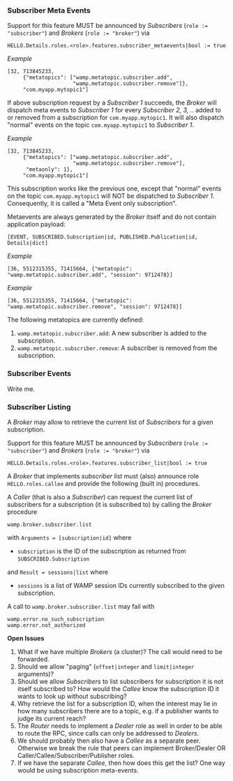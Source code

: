### Subscriber Meta Events

Support for this feature MUST be announced by *Subscribers* (`role := "subscriber"`) and *Brokers* (`role := "broker"`) via

    HELLO.Details.roles.<role>.features.subscriber_metaevents|bool := true

*Example*

    [32, 713845233,
         {"metatopics": ["wamp.metatopic.subscriber.add",
                         "wamp.metatopic.subscriber.remove"]},
         "com.myapp.mytopic1"]

If above subscription request by a *Subscriber 1* succeeds, the *Broker* will dispatch meta events to *Subscriber 1* for every *Subscriber 2, 3, ..* added to or removed from a subscription for `com.myapp.mytopic1`. It will also dispatch "normal" events on the topic `com.myapp.mytopic1` to *Subscriber 1*.

*Example*

    [32, 713845233,
         {"metatopics": ["wamp.metatopic.subscriber.add",
                         "wamp.metatopic.subscriber.remove"],
          "metaonly": 1},
         "com.myapp.mytopic1"]

This subscription works like the previous one, except that "normal" events on the topic `com.myapp.mytopic1` will NOT be dispatched to *Subscriber 1*. Consequently, it is called a "Meta Event only subscription".


Metaevents are always generated by the *Broker* itself and do not contain application payload:

    [EVENT, SUBSCRIBED.Subscription|id, PUBLISHED.Publication|id, Details|dict]

*Example*

    [36, 5512315355, 71415664, {"metatopic": "wamp.metatopic.subscriber.add", "session": 9712478}]

*Example*

    [36, 5512315355, 71415664, {"metatopic": "wamp.metatopic.subscriber.remove", "session": 9712478}]


The following metatopics are currently defined:

 1. `wamp.metatopic.subscriber.add`: A new subscriber is added to the subscription.
 2. `wamp.metatopic.subscriber.remove`: A subscriber is removed from the subscription.


### Subscriber Events

Write me.


### Subscriber Listing

A *Broker* may allow to retrieve the current list of *Subscribers* for a given subscription.

Support for this feature MUST be announced by *Subscribers* (`role := "subscriber"`) and *Brokers* (`role := "broker"`) via

    HELLO.Details.roles.<role>.features.subscriber_list|bool := true

A *Broker* that implements *subscriber list* must (also) announce role `HELLO.roles.callee` and provide the following (built in) procedures.

A *Caller* (that is also a *Subscriber*) can request the current list of subscribers for a subscription (it is subscribed to) by calling the *Broker* procedure

    wamp.broker.subscriber.list

with `Arguments = [subscription|id]` where

 * `subscription` is the ID of the subscription as returned from `SUBSCRIBED.Subscription`

and `Result = sessions|list` where

 * `sessions` is a list of WAMP session IDs currently subscribed to the given subscription.

A call to `wamp.broker.subscriber.list` may fail with

    wamp.error.no_such_subscription
    wamp.error.not_authorized

**Open Issues**

 1. What if we have multiple *Brokers* (a cluster)? The call would need to be forwarded.
 2. Should we allow "paging" (`offset|integer` and `limit|integer` arguments)?
 3. Should we allow *Subscribers* to list subscribers for subscription it is not itself subscribed to? How would the *Callee* know the subscription ID it wants to look up without subscribing?
 4. Why retrieve the list for a subscription ID, when the interest may lie in how many subscribers there are to a topic, e.g. if a publisher wants to judge its current reach?
 5. The *Router* needs to implement a *Dealer* role as well in order to be able to route the RPC, since calls can only be addressed to *Dealers*.
 6. We should probably then also have a *Callee* as a separate peer. Otherwise we break the rule that peers can implement Broker/Dealer OR Caller/Callee/Subscriber/Publisher roles.
 7. If we have the separate *Callee*, then how does this get the list? One way would be using subscription meta-events.
